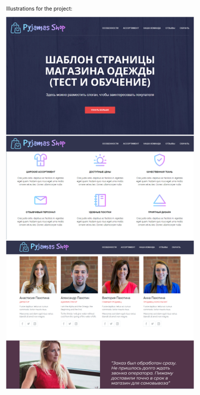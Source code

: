 Illustrations for the project:

![Illustration for the project](https://github.com/Narestel/Learning/blob/master/Pyjamas%20Shop/illustrations%20for%20github/PyjamasShop-illustration-01.png)
![Illustration for the project](https://github.com/Narestel/Learning/blob/master/Pyjamas%20Shop/illustrations%20for%20github/PyjamasShop-illustration-02.png)
![Illustration for the project](https://github.com/Narestel/Learning/blob/master/Pyjamas%20Shop/illustrations%20for%20github/PyjamasShop-illustration-03.png)
